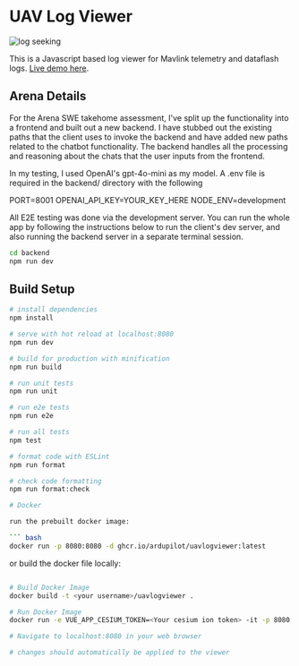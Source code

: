# UAV Log Viewer

![log seeking](preview.gif "Logo Title Text 1")

 This is a Javascript based log viewer for Mavlink telemetry and dataflash logs.
 [Live demo here](http://plot.ardupilot.org).

## Arena Details

For the Arena SWE takehome assessment, I've split up the functionality into a frontend and built out a new backend. I have stubbed out the existing
paths that the client uses to invoke the backend and have added new paths related to the chatbot functionality. The backend handles all the
processing and reasoning about the chats that the user inputs from the frontend.

In my testing, I used OpenAI's gpt-4o-mini as my model. A .env file is required in the backend/ directory with the following

PORT=8001
OPENAI_API_KEY=YOUR_KEY_HERE
NODE_ENV=development

All E2E testing was done via the development server. You can run the whole app by following the instructions below to run the client's dev server,
and also running the backend server in a separate terminal session.

``` bash
cd backend
npm run dev
```

## Build Setup

``` bash
# install dependencies
npm install

# serve with hot reload at localhost:8080
npm run dev

# build for production with minification
npm run build

# run unit tests
npm run unit

# run e2e tests
npm run e2e

# run all tests
npm test

# format code with ESLint
npm run format

# check code formatting
npm run format:check

# Docker

run the prebuilt docker image:

``` bash
docker run -p 8080:8080 -d ghcr.io/ardupilot/uavlogviewer:latest

```

or build the docker file locally:

``` bash

# Build Docker Image
docker build -t <your username>/uavlogviewer .

# Run Docker Image
docker run -e VUE_APP_CESIUM_TOKEN=<Your cesium ion token> -it -p 8080:8080 -v ${PWD}:/usr/src/app <your username>/uavlogviewer

# Navigate to localhost:8080 in your web browser

# changes should automatically be applied to the viewer

```
